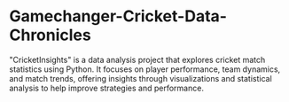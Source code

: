 # Gamechanger-Cricket-Data-Chronicles
"CricketInsights" is a data analysis project that explores cricket match statistics using Python. It focuses on player performance, team dynamics, and match trends, offering insights through visualizations and statistical analysis to help improve strategies and performance.
